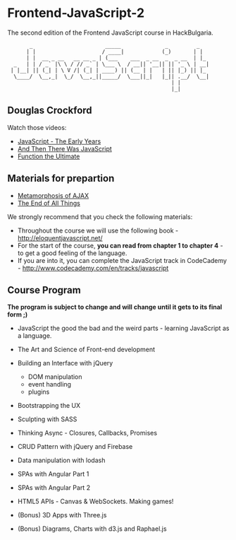 # Frontend-JavaScript-2

The second edition of the Frontend JavaScript course in HackBulgaria.

```
       _                       _____              _         _   
      | |                     / ____|            (_)       | |  
      | |  __ _ __   __ __ _ | (___    ___  _ __  _  _ __  | |_ 
  _   | | / _` |\ \ / // _` | \___ \  / __|| '__|| || '_ \ | __|
 | |__| || (_| | \ V /| (_| | ____) || (__ | |   | || |_) || |_ 
  \____/  \__,_|  \_/  \__,_||_____/  \___||_|   |_|| .__/  \__|
                                                    | |         
                                                    |_|         
```

## Douglas Crockford

Watch those videos:

* [JavaScript - The Early Years](https://www.youtube.com/watch?v=JxAXlJEmNMg)
* [And Then There Was JavaScript](https://www.youtube.com/watch?v=RO1Wnu-xKoY)
* [Function the Ultimate](https://www.youtube.com/watch?v=ya4UHuXNygM)
## Materials for prepartion
* [Metamorphosis of AJAX](https://www.youtube.com/watch?v=Fv9qT9joc0M)
* [The End of All Things](https://www.youtube.com/watch?v=47Ceot8yqeI)


We strongly recommend that you check the following materials:

* Throughout the course we will use the following book - http://eloquentjavascript.net/
* For the start of the course, **you can read from chapter 1 to chapter 4** - to get a good feeling of the language.
* If you are into it, you can complete the JavaScript track in CodeCademy - http://www.codecademy.com/en/tracks/javascript


## Course Program

**The program is subject to change and will change until it gets to its final form ;)**

* JavaScript the good the bad and the weird parts - learning JavaScript as a language.
* The Art and Science of Front-end development
* Building an Interface with jQuery
    - DOM manipulation
    - event handling
    - plugins

* Bootstrapping the UX
* Sculpting with SASS
* Thinking Async - Closures, Callbacks, Promises
* CRUD Pattern with jQuery and Firebase
* Data manipulation with lodash
* SPAs with Angular Part 1
* SPAs with Angular Part 2
* HTML5 APIs - Canvas & WebSockets. Making games!
* (Bonus) 3D Apps with Three.js
* (Bonus) Diagrams, Charts with d3.js and Raphael.js

